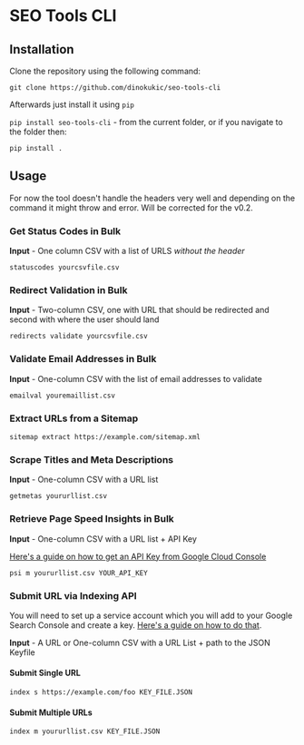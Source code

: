 # SEO Tools CLI

## Installation

Clone the repository using the following command:

`git clone https://github.com/dinokukic/seo-tools-cli`

Afterwards just install it using `pip`

`pip install seo-tools-cli` - from the current folder, or if you navigate to the folder then:

`pip install .`

## Usage

For now the tool doesn't handle the headers very well and depending on the command it might throw and error. Will be corrected for the v0.2.

### Get Status Codes in Bulk

**Input** - One column CSV with a list of URLS _without the header_

`statuscodes yourcsvfile.csv`

### Redirect Validation in Bulk

**Input** - Two-column CSV, one with URL that should be redirected and second with where the user should land

`redirects validate yourcsvfile.csv`

### Validate Email Addresses in Bulk

**Input** - One-column CSV with the list of email addresses to validate

`emailval youremaillist.csv`

### Extract URLs from a Sitemap

`sitemap extract https://example.com/sitemap.xml`

### Scrape Titles and Meta Descriptions

**Input** - One-column CSV with a URL list

`getmetas yoururllist.csv`

### Retrieve Page Speed Insights in Bulk

**Input** - One-column CSV with a URL list + API Key

[Here's a guide on how to get an API Key from Google Cloud Console](https://kb.mainwp.com/docs/create-the-google-pagespeed-api-key/)

`psi m yoururllist.csv YOUR_API_KEY`

### Submit URL via Indexing API

You will need to set up a service account which you will add to your Google Search Console and create a key. [Here's a guide on how to do that](https://developers.google.com/search/apis/indexing-api/v3/prereqs).

**Input** - A URL or One-column CSV with a URL List + path to the JSON Keyfile

#### Submit Single URL

`index s https://example.com/foo KEY_FILE.JSON`

#### Submit Multiple URLs

`index m yoururllist.csv KEY_FILE.JSON`